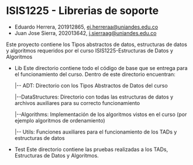 # ISIS1225 - Librerias de soporte

- Eduardo Herrera, 201912865, ej.herreraa@uniandes.edu.co
- Juan Jose Sierra, 202013642, j.sierraag@uniandes.edu.co

Este proyecto contiene los Tipos abstractos de datos, estructuras de datos y algoritmos requeridos por el curso ISIS1225-Estructuras de Datos y Algoritmos

- Lib
Este directorio contiene todo el código de base que se entrega para el funcionamiento del curso.  Dentro de este directorio encuentran:
    
    |-- ADT:  Directorio con los Tipos Abstractos de Datos del curso

    |--DataStructures: Directorio con todas las estructuras de datos y archivos auxiliares para su     correcto funcionamiento

    |--Algorithms: Implementación de los algoritmos vistos en el curso (por ejemplo algoritmos de ordenamiento)

    |-- Utils: Funciones auxiliares para el funcionamiento de los TADs y estructuras de datos

- Test
Este directorio contiene las pruebas realizadas a los TADs, Estructuras de Datos y Algoritmos.

